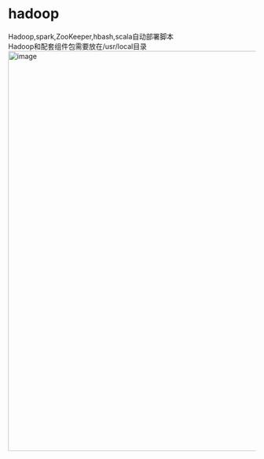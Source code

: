# hadoop
Hadoop,spark,ZooKeeper,hbash,scala自动部署脚本  
Hadoop和配套组件包需要放在/usr/local目录
<img width="813" alt="image" src="https://user-images.githubusercontent.com/85841713/228104521-b530ecd1-1c49-40af-ab93-e8a1b6528bc3.png">
